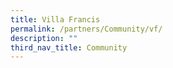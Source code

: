 ```yaml
---
title: Villa Francis
permalink: /partners/Community/vf/
description: ""
third_nav_title: Community
---
```


